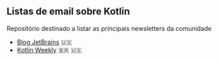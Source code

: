 ## Listas de email sobre Kotlin

Repositório destinado a listar as principais newsletters da comunidade

- [Blog JetBrains](https://blog.jetbrains.com/kotlin/tag/newsletter/) :us:
- [Kotlin Weekly](http://www.kotlinweekly.net/) :brazil: :us: